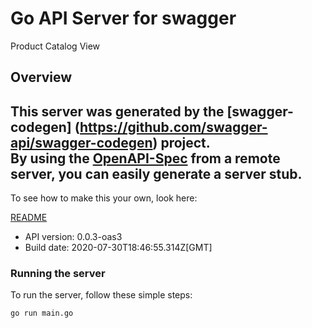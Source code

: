 # Go API Server for swagger

Product Catalog View

## Overview
This server was generated by the [swagger-codegen]
(https://github.com/swagger-api/swagger-codegen) project.  
By using the [OpenAPI-Spec](https://github.com/OAI/OpenAPI-Specification) from a remote server, you can easily generate a server stub.  
-

To see how to make this your own, look here:

[README](https://github.com/swagger-api/swagger-codegen/blob/master/README.md)

- API version: 0.0.3-oas3
- Build date: 2020-07-30T18:46:55.314Z[GMT]


### Running the server
To run the server, follow these simple steps:

```
go run main.go
```

